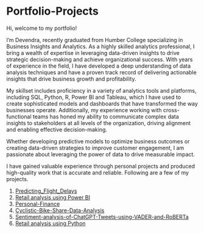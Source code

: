 # Portfolio-Projects
Hi, welcome to my portfolio!

I’m Devendra, recently graduated from Humber College specializing in Business Insights and Analytics. As a highly skilled analytics professional, I bring a wealth of expertise in leveraging data-driven insights to drive strategic decision-making and achieve organizational success. With years of experience in the field, I have developed a deep understanding of data analysis techniques and have a proven track record of delivering actionable insights that drive business growth and profitability.

My skillset includes proficiency in a variety of analytics tools and platforms, including SQL, Python, R, Power BI and Tableau, which I have used to create sophisticated models and dashboards that have transformed the way businesses operate. Additionally, my experience working with cross-functional teams has honed my ability to communicate complex data insights to stakeholders at all levels of the organization, driving alignment and enabling effective decision-making.

Whether developing predictive models to optimize business outcomes or creating data-driven strategies to improve customer engagement, I am passionate about leveraging the power of data to drive measurable impact.

I have gained valuable experience through personal projects and produced high-quality work that is accurate and reliable. Following are a few of my projects.

1. [Predicting_Flight_Delays](https://github.com/Devendrasingh8/-Predicting_Flight_Delays)
2. [Retail analysis using Power BI](https://github.com/Devendrasingh8/Data-Analysis-and-EDA)
3. [Personal-Finance](https://github.com/Devendrasingh8/Personal_Finance)
4. [Cyclistic-Bike-Share-Data-Analysis](https://github.com/Devendrasingh8/Cyclistic-Bike-Share-Data-Analysis)
5. [Sentiment-analysis-of-ChatGPT-Tweets-using-VADER-and-RoBERTa](https://github.com/Devendrasingh8/Sentiment-analysis-of-ChatGPT-Tweets-using-VADER-and-RoBERTa)
6. [Retail analysis using Python](https://github.com/Devendrasingh8/Business-analytics-and-EDA)
